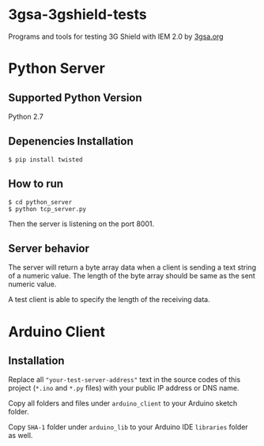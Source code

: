 3gsa-3gshield-tests
===================

Programs and tools for testing 3G Shield with IEM 2.0 by [3gsa.org](http://3gsa.org/)

# Python Server

## Supported Python Version

Python 2.7

## Depenencies Installation

    $ pip install twisted

## How to run

    $ cd python_server
    $ python tcp_server.py

Then the server is listening on the port 8001.

## Server behavior

The server will return a byte array data when a client is sending a text string of a numeric value.
The length of the byte array should be same as the sent numeric value.

A test client is able to specify the length of the receiving data.

# Arduino Client

## Installation

Replace all `"your-test-server-address"` text in the source codes of this project (`*.ino` and `*.py` files) with your public IP address or DNS name.

Copy all folders and files under `arduino_client` to your Arduino sketch folder.

Copy `SHA-1` folder under `arduino_lib` to your Arduino IDE `libraries` folder as well.
